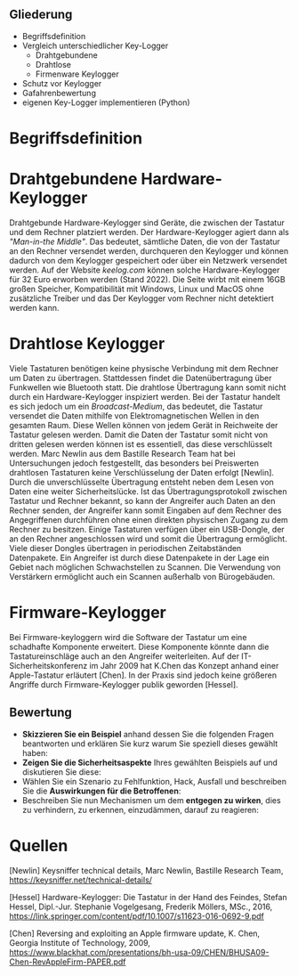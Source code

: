 ## Gliederung

* Begriffsdefinition
* Vergleich unterschiedlicher Key-Logger
  * Drahtgebundene 
  * Drahtlose 
  * Firmenware Keylogger  
* Schutz vor Keylogger 
* Gafahrenbewertung 
* eigenen Key-Logger implementieren (Python)


# Begriffsdefinition 

# Drahtgebundene Hardware-Keylogger

Drahtgebunde Hardware-Keylogger sind Geräte, die zwischen der Tastatur und dem Rechner platziert werden. Der Hardware-Keylogger agiert dann als *"Man-in-the Middle"*. Das bedeutet, sämtliche Daten, die von der Tastatur an den Rechner versendet werden, durchqueren den Keylogger und können dadurch von dem Keylogger gespeichert oder über ein Netzwerk versendet werden. 
Auf der Website *keelog.com* können solche Hardware-Keylogger für 32 Euro erworben werden (Stand 2022). Die Seite wirbt mit einem 16GB großen Speicher, Kompatibilität mit  Windows, Linux und MacOS ohne zusätzliche Treiber und das Der Keylogger vom Rechner nicht detektiert werden kann.

# Drahtlose Keylogger

Viele Tastaturen benötigen keine physische Verbindung mit dem Rechner um Daten zu übertragen. Stattdessen findet die Datenübertragung über Funkwellen wie Bluetooth statt. Die drahtlose Übertragung kann somit nicht durch ein Hardware-Keylogger inspiziert werden. 
Bei der Tastatur handelt es sich jedoch um ein *Broadcast-Medium*, das bedeutet, die Tastatur versendet die Daten mithilfe von Elektromagnetischen Wellen in den gesamten Raum. Diese Wellen können von jedem Gerät in Reichweite der Tastatur gelesen werden. Damit die Daten der Tastatur somit nicht von dritten gelesen werden können ist es essentiell, das diese verschlüsselt werden. Marc Newlin aus dem Bastille Research Team hat bei Untersuchungen jedoch festgestellt, das besonders bei Preiswerten drahtlosen Tastaturen keine Verschlüsselung der Daten erfolgt [Newlin]. Durch die unverschlüsselte Übertragung entsteht neben dem Lesen von Daten eine weiter Sicherheitslücke. Ist das Übertragungsprotokoll zwischen Tastatur und Rechner bekannt, so kann der Angreifer auch Daten an den Rechner senden, der Angreifer kann somit Eingaben auf dem Rechner des Angegriffenen durchführen ohne einen direkten physischen Zugang zu dem Rechner zu besitzen. 
Einige Tastaturen verfügen über ein USB-Dongle, der an den Rechner angeschlossen wird und somit die Übertragung ermöglicht. Viele dieser Dongles übertragen in periodischen Zeitabständen Datenpakete. Ein Angreifer ist durch diese Datenpakete in der Lage ein Gebiet nach möglichen Schwachstellen zu Scannen. Die Verwendung von Verstärkern ermöglicht auch ein Scannen außerhalb von Bürogebäuden. 


# Firmware-Keylogger

Bei Firmware-keyloggern wird die Software der Tastatur um eine schadhafte Komponente erweitert. Diese Komponente könnte dann die Tastatureinschläge auch an den Angreifer weiterleiten. Auf der IT-Sicherheitskonferenz im Jahr 2009 hat K.Chen das Konzept anhand einer Apple-Tastatur erläutert [Chen]. In der Praxis sind jedoch keine größeren Angriffe durch Firmware-Keylogger publik geworden [Hessel].

## Bewertung 

- **Skizzieren Sie ein Beispiel** anhand dessen Sie die folgenden Fragen beantworten und erklären Sie kurz warum Sie speziell dieses gewählt haben:
- **Zeigen Sie die Sicherheitsaspekte** Ihres gewählten Beispiels auf und diskutieren Sie diese:
- Wählen Sie ein Szenario zu Fehlfunktion, Hack, Ausfall und beschreiben Sie die **Auswirkungen für die Betroffenen**:
- Beschreiben Sie nun Mechanismen um dem **entgegen zu wirken**, dies zu verhindern, zu erkennen, einzudämmen, darauf zu reagieren:


# Quellen 

[Newlin] Keysniffer technical details, Marc Newlin, Bastille Research Team, https://keysniffer.net/technical-details/


[Hessel] Hardware-Keylogger: Die Tastatur in der Hand des Feindes, Stefan Hessel,  Dipl.-Jur. Stephanie
Vogelgesang, Frederik Möllers, MSc., 2016, 
https://link.springer.com/content/pdf/10.1007/s11623-016-0692-9.pdf

[Chen] Reversing and exploiting an Apple firmware update, K. Chen, Georgia Institute of Technology, 2009, https://www.blackhat.com/presentations/bh-usa-09/CHEN/BHUSA09-Chen-RevAppleFirm-PAPER.pdf